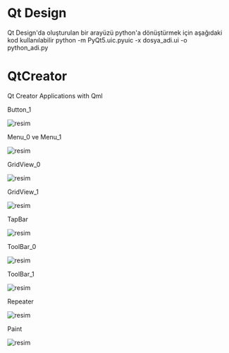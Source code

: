 # Qt Design
Qt Design'da oluşturulan bir arayüzü python'a dönüştürmek için aşağıdaki kod kullanılabilir
python -m PyQt5.uic.pyuic -x dosya_adi.ui -o python_adi.py

# QtCreator
Qt Creator Applications with Qml

Button_1

![resim](https://user-images.githubusercontent.com/59085587/176126746-6b7832d8-e919-499f-8099-256d04f58424.png)

Menu_0 ve Menu_1

![resim](https://user-images.githubusercontent.com/59085587/176126983-6e3b21b4-73f4-428f-b616-52988d6360ee.png)

GridView_0

![resim](https://user-images.githubusercontent.com/59085587/176127086-cec79ded-16cd-4592-8dc7-5486fd755f64.png)

GridView_1

![resim](https://user-images.githubusercontent.com/59085587/176127202-340783d1-d388-4b2a-a73e-63180647bdb8.png)

TapBar

![resim](https://user-images.githubusercontent.com/59085587/176916220-fb69d9dc-1954-4cc9-8092-eeb66ebf849a.png)

ToolBar_0

![resim](https://user-images.githubusercontent.com/59085587/176916380-231f9847-c9e5-45d3-9ef8-77c6c4972d33.png)

ToolBar_1

![resim](https://user-images.githubusercontent.com/59085587/176916724-fd6230fe-78a5-4bf4-b5bf-64c4dd0a4196.png)

Repeater

![resim](https://user-images.githubusercontent.com/59085587/176127362-701863ab-6968-4621-9aa2-a7573070e736.png)

Paint

![resim](https://user-images.githubusercontent.com/59085587/176127441-7fa7d340-83de-4d34-a77b-19702a8dc2ba.png)

